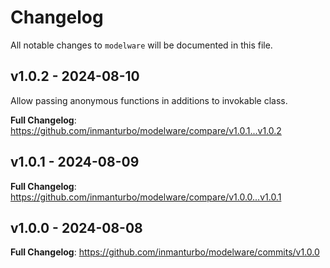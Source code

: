 # Changelog

All notable changes to `modelware` will be documented in this file.

## v1.0.2 - 2024-08-10

Allow passing anonymous functions in additions to invokable class.

**Full Changelog**: https://github.com/inmanturbo/modelware/compare/v1.0.1...v1.0.2

## v1.0.1 - 2024-08-09

**Full Changelog**: https://github.com/inmanturbo/modelware/compare/v1.0.0...v1.0.1

## v1.0.0 - 2024-08-08

**Full Changelog**: https://github.com/inmanturbo/modelware/commits/v1.0.0
